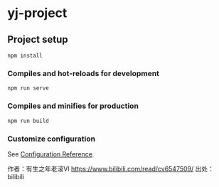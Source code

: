 # yj-project

## Project setup
```
npm install
```

### Compiles and hot-reloads for development
```
npm run serve
```

### Compiles and minifies for production
```
npm run build
```

### Customize configuration
See [Configuration Reference](https://cli.vuejs.org/config/).

作者：有生之年老滚VI
https://www.bilibili.com/read/cv6547509/
出处： bilibili
